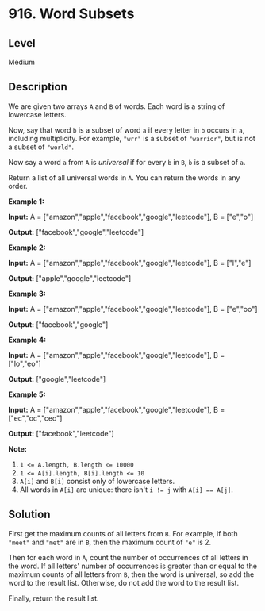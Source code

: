 # 916. Word Subsets
## Level
Medium

## Description
We are given two arrays `A` and `B` of words. Each word is a string of lowercase letters.

Now, say that word `b` is a subset of word `a` if every letter in `b` occurs in `a`, including multiplicity. For example, `"wrr"` is a subset of `"warrior"`, but is not a subset of `"world"`.

Now say a word `a` from `A` is *universal* if for every `b` in `B`, `b` is a subset of `a`. 

Return a list of all universal words in `A`. You can return the words in any order.

**Example 1:**

**Input:** A = ["amazon","apple","facebook","google","leetcode"], B = ["e","o"]

**Output:** ["facebook","google","leetcode"]

**Example 2:**

**Input:** A = ["amazon","apple","facebook","google","leetcode"], B = ["l","e"]

**Output:** ["apple","google","leetcode"]

**Example 3:**

**Input:** A = ["amazon","apple","facebook","google","leetcode"], B = ["e","oo"]

**Output:** ["facebook","google"]

**Example 4:**

**Input:** A = ["amazon","apple","facebook","google","leetcode"], B = ["lo","eo"]

**Output:** ["google","leetcode"]

**Example 5:**

**Input:** A = ["amazon","apple","facebook","google","leetcode"], B = ["ec","oc","ceo"]

**Output:** ["facebook","leetcode"]

**Note:**

1. `1 <= A.length, B.length <= 10000`
2. `1 <= A[i].length, B[i].length <= 10`
3. `A[i]` and `B[i]` consist only of lowercase letters.
4. All words in `A[i]` are unique: there isn't `i != j` with `A[i] == A[j]`.

## Solution
First get the maximum counts of all letters from `B`. For example, if both `"meet"` and `"met"` are in `B`, then the maximum count of `"e"` is 2.

Then for each word in `A`, count the number of occurrences of all letters in the word. If all letters' number of occurrences is greater than or equal to the maximum counts of all letters from `B`, then the word is universal, so add the word to the result list. Otherwise, do not add the word to the result list.

Finally, return the result list.
